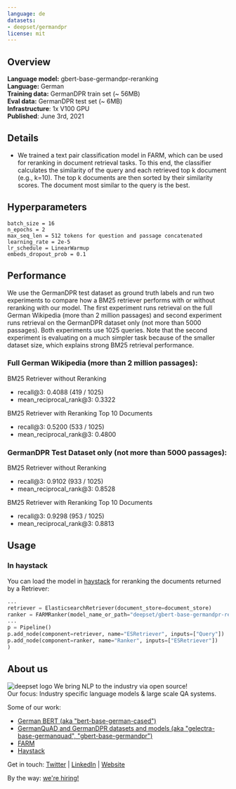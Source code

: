 ```yaml
---
language: de
datasets:
- deepset/germandpr
license: mit
---
```


## Overview
**Language model:** gbert-base-germandpr-reranking  
**Language:** German  
**Training data:** GermanDPR train set (~ 56MB)  
**Eval data:** GermanDPR test set (~ 6MB)   
**Infrastructure**: 1x V100 GPU  
**Published**: June 3rd, 2021

## Details
- We trained a text pair classification model in FARM, which can be used for reranking in document retrieval tasks. To this end, the classifier calculates the similarity of the query and each retrieved top k document (e.g., k=10). The top k documents are then sorted by their similarity scores. The document most similar to the query is the best.

## Hyperparameters
```
batch_size = 16
n_epochs = 2
max_seq_len = 512 tokens for question and passage concatenated
learning_rate = 2e-5
lr_schedule = LinearWarmup
embeds_dropout_prob = 0.1
```
## Performance
We use the GermanDPR test dataset as ground truth labels and run two experiments to compare how a BM25 retriever performs with or without reranking with our model. The first experiment runs retrieval on the full German Wikipedia (more than 2 million passages) and second experiment runs retrieval on the GermanDPR dataset only (not more than 5000 passages). Both experiments use 1025 queries. Note that the second experiment is evaluating on a much simpler task because of the smaller dataset size, which explains strong BM25 retrieval performance.

### Full German Wikipedia (more than 2 million passages):
BM25 Retriever without Reranking
- recall@3: 0.4088 (419 / 1025)
- mean_reciprocal_rank@3: 0.3322

BM25 Retriever with Reranking Top 10 Documents
- recall@3: 0.5200 (533 / 1025)
- mean_reciprocal_rank@3: 0.4800

### GermanDPR Test Dataset only (not more than 5000 passages):
BM25 Retriever without Reranking
- recall@3: 0.9102 (933 / 1025)
- mean_reciprocal_rank@3: 0.8528

BM25 Retriever with Reranking Top 10 Documents
- recall@3: 0.9298 (953 / 1025)
- mean_reciprocal_rank@3: 0.8813



## Usage
### In haystack
You can load the model in [haystack](https://github.com/deepset-ai/haystack/) for reranking the documents returned by a Retriever:
```python
...
retriever = ElasticsearchRetriever(document_store=document_store)
ranker = FARMRanker(model_name_or_path="deepset/gbert-base-germandpr-reranking")
...
p = Pipeline()
p.add_node(component=retriever, name="ESRetriever", inputs=["Query"])
p.add_node(component=ranker, name="Ranker", inputs=["ESRetriever"])
)
```

## About us
![deepset logo](https://workablehr.s3.amazonaws.com/uploads/account/logo/476306/logo)
We bring NLP to the industry via open source!  
Our focus: Industry specific language models & large scale QA systems.  
  
Some of our work: 
- [German BERT (aka "bert-base-german-cased")](https://deepset.ai/german-bert)
- [GermanQuAD and GermanDPR datasets and models (aka "gelectra-base-germanquad", "gbert-base-germandpr")](https://deepset.ai/germanquad)
- [FARM](https://github.com/deepset-ai/FARM)
- [Haystack](https://github.com/deepset-ai/haystack/)

Get in touch:
[Twitter](https://twitter.com/deepset_ai) | [LinkedIn](https://www.linkedin.com/company/deepset-ai/) | [Website](https://deepset.ai)  

By the way: [we're hiring!](http://www.deepset.ai/jobs)
